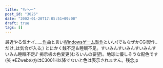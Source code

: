 ```yaml
---
title: "もへ～"
post_id: "3025"
date: "2002-01-20T17:05:51+09:00"
draft: true
tags: []
---
```



最近やる気ナイ……[作曲](https://danmaq.com/category/products/musics)と言い[Windowsゲーム製作](https://danmaq.com/category/products/apps)といい(でもなぜかCGI製作_だけ_は気合が入る;) とにかく銭不足＆睡眠不足。すいみんすいみんすいみんすいみん睡眠不足♪  掲示板の色変更(むろいんの要望)。地球に優しそうな配色です(笑 ※EZwebの方はC3001H以降でないと色は表示されません。残念;p
